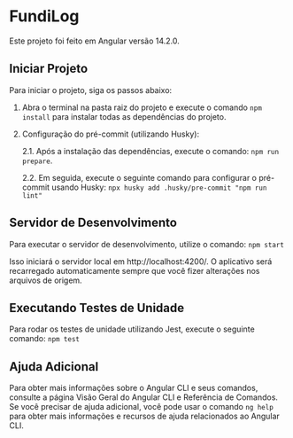 # FundiLog

Este projeto foi feito em Angular versão 14.2.0.

## Iniciar Projeto

Para iniciar o projeto, siga os passos abaixo:

1. Abra o terminal na pasta raiz do projeto e execute o comando `npm install` para instalar todas as dependências do projeto.

2. Configuração do pré-commit (utilizando Husky):

    2.1. Após a instalação das dependências, execute o comando: `npm run prepare`.

    2.2. Em seguida, execute o seguinte comando para configurar o pré-commit usando Husky: `npx husky add .husky/pre-commit "npm run lint"`

## Servidor de Desenvolvimento

Para executar o servidor de desenvolvimento, utilize o comando: `npm start`

Isso iniciará o servidor local em http://localhost:4200/. O aplicativo será recarregado automaticamente sempre que você fizer alterações nos arquivos de origem.

## Executando Testes de Unidade

Para rodar os testes de unidade utilizando Jest, execute o seguinte comando: `npm test`

## Ajuda Adicional

Para obter mais informações sobre o Angular CLI e seus comandos, consulte a página Visão Geral do Angular CLI e Referência de Comandos. Se você precisar de ajuda adicional, você pode usar o comando `ng help` para obter mais informações e recursos de ajuda relacionados ao Angular CLI.
